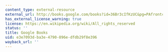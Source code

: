 ```yaml
---
content_type: external-resource
external_url: http://books.google.com/books?id=36Br3cIfKzUC&pg=PAfrontcover
has_external_license_warning: true
license: https://en.wikipedia.org/wiki/All_rights_reserved
status: ''
title: Google Books
uid: e3e7093d-ba3e-4790-896e-dfdb29f8e396
wayback_url: ''
---
```

